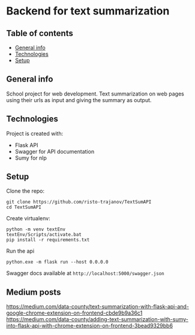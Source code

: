 # Backend for text summarization

## Table of contents
* [General info](#general-info)
* [Technologies](#technologies)
* [Setup](#setup)

## General info
School project for web development.
Text summarization on web pages using their urls as input and giving the summary as output. 
	
## Technologies
Project is created with:
* Flask API
* Swagger for API documentation
* Sumy for nlp
	
## Setup

Clone the repo:

    git clone https://github.com/risto-trajanov/TextSumAPI
    cd TextSumAPI

Create virtualenv:

    python -m venv textEnv
    textEnv/Scripts/activate.bat
    pip install -r requirements.txt
    
Run the api

    python.exe -m flask run --host 0.0.0.0

Swagger docs available at `http://localhost:5000/swagger.json`

## Medium posts

https://medium.com/data-county/text-summarization-with-flask-api-and-google-chrome-extension-on-frontend-cbde9b9a36c1  
https://medium.com/data-county/adding-text-summarization-with-sumy-into-flask-api-with-chrome-extension-on-frontend-3bead9329bb6
